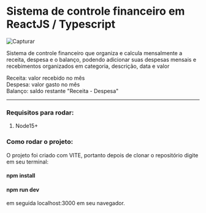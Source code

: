 # Sistema de controle financeiro em ReactJS / Typescript

![Capturar](https://user-images.githubusercontent.com/70414550/150655720-16611197-f14f-4075-8707-b401de8aa86d.png)

Sistema de controle financeiro que organiza e calcula mensalmente a receita, despesa e o balanço, podendo adicionar 
suas despesas mensais e recebimentos organizados em categoria, descrição, data e valor

Receita: valor recebido no mês <br/>
Despesa: valor gasto no mês <br/>
Balanço: saldo restante "Receita - Despesa" 

<hr/>

### Requisitos para rodar: 
1. Node15+

### Como rodar o projeto:
O projeto foi criado com VITE, portanto depois de clonar o repositório digite em seu terminal:
#### npm install
#### npm run dev 
em seguida localhost:3000 em seu navegador.

